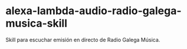 # alexa-lambda-audio-radio-galega-musica-skill
Skill para escuchar emisión en directo de Radio Galega Música.

